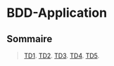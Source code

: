 # BDD-Application

## Sommaire
>  [TD1](https://github.com/toxicbloud/BDD-Application/tree/td1).
>  [TD2](https://github.com/toxicbloud/BDD-Application/tree/td2).
>  [TD3](https://github.com/toxicbloud/BDD-Application/tree/td3).
>  [TD4](https://github.com/toxicbloud/BDD-Application/tree/td4).
>  [TD5](https://github.com/toxicbloud/BDD-Application/tree/td5).

